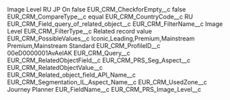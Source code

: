 <?xml version="1.0" encoding="UTF-8"?>
<CustomMetadata xmlns="http://soap.sforce.com/2006/04/metadata" xmlns:xsi="http://www.w3.org/2001/XMLSchema-instance" xmlns:xsd="http://www.w3.org/2001/XMLSchema">
    <label>Image Level RU JP On</label>
    <protected>false</protected>
    <values>
        <field>EUR_CRM_CheckforEmpty__c</field>
        <value xsi:type="xsd:boolean">false</value>
    </values>
    <values>
        <field>EUR_CRM_CompareType__c</field>
        <value xsi:type="xsd:string">equal</value>
    </values>
    <values>
        <field>EUR_CRM_CountryCode__c</field>
        <value xsi:type="xsd:string">RU</value>
    </values>
    <values>
        <field>EUR_CRM_Field_query_of_related_object__c</field>
        <value xsi:nil="true"/>
    </values>
    <values>
        <field>EUR_CRM_FilterName__c</field>
        <value xsi:type="xsd:string">Image Level</value>
    </values>
    <values>
        <field>EUR_CRM_FilterType__c</field>
        <value xsi:type="xsd:string">Related record value</value>
    </values>
    <values>
        <field>EUR_CRM_PossibleValues__c</field>
        <value xsi:type="xsd:string">Iconic,Leading,Premium,Mainstream Premium,Mainstream Standard</value>
    </values>
    <values>
        <field>EUR_CRM_ProfileID__c</field>
        <value xsi:type="xsd:string">00eD0000001AvAeIAK</value>
    </values>
    <values>
        <field>EUR_CRM_Query__c</field>
        <value xsi:nil="true"/>
    </values>
    <values>
        <field>EUR_CRM_RelatedObjectField__c</field>
        <value xsi:type="xsd:string">EUR_CRM_PRS_Seg_Aspect__c</value>
    </values>
    <values>
        <field>EUR_CRM_RelatedObjectValue__c</field>
        <value xsi:nil="true"/>
    </values>
    <values>
        <field>EUR_CRM_Related_object_field_API_Name__c</field>
        <value xsi:type="xsd:string">EUR_CRM_Segmentation_IL_Aspect_Name__c</value>
    </values>
    <values>
        <field>EUR_CRM_UsedZone__c</field>
        <value xsi:type="xsd:string">Journey Planner</value>
    </values>
    <values>
        <field>EUR_FieldName__c</field>
        <value xsi:type="xsd:string">EUR_CRM_PRS_Image_Level__c</value>
    </values>
</CustomMetadata>
